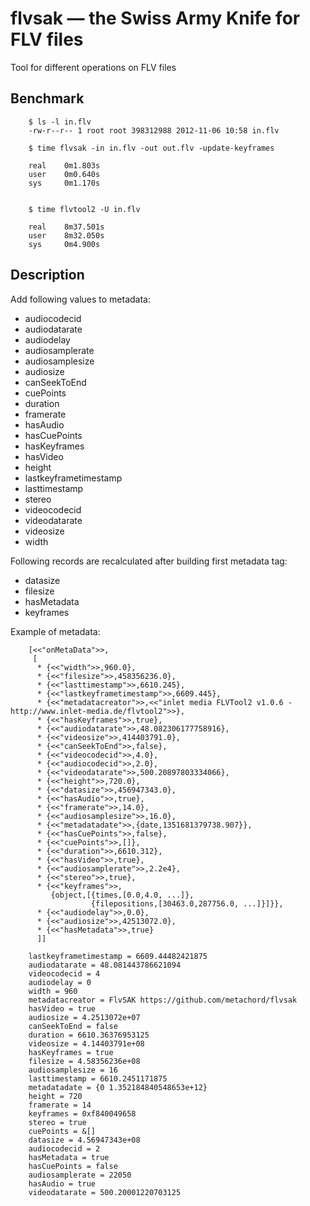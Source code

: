# flvsak — the Swiss Army Knife for FLV files #

Tool for different operations on FLV files


## Benchmark ##

```
    $ ls -l in.flv
    -rw-r--r-- 1 root root 398312988 2012-11-06 10:58 in.flv

    $ time flvsak -in in.flv -out out.flv -update-keyframes

    real    0m1.803s
    user    0m0.640s
    sys     0m1.170s


    $ time flvtool2 -U in.flv

    real    8m37.501s
    user    8m32.050s
    sys     0m4.900s
```

## Description ##

Add following values to metadata:

 * audiocodecid
 * audiodatarate
 * audiodelay
 * audiosamplerate
 * audiosamplesize
 * audiosize
 * canSeekToEnd
 * cuePoints
 * duration
 * framerate
 * hasAudio
 * hasCuePoints
 * hasKeyframes
 * hasVideo
 * height
 * lastkeyframetimestamp
 * lasttimestamp
 * stereo
 * videocodecid
 * videodatarate
 * videosize
 * width


Following records are recalculated after building first metadata tag:

 * datasize
 * filesize
 * hasMetadata
 * keyframes

Example of metadata:

```
    [<<"onMetaData">>,
     [
      * {<<"width">>,960.0},
      * {<<"filesize">>,458356236.0},
      * {<<"lasttimestamp">>,6610.245},
      * {<<"lastkeyframetimestamp">>,6609.445},
      * {<<"metadatacreator">>,<<"inlet media FLVTool2 v1.0.6 - http://www.inlet-media.de/flvtool2">>},
      * {<<"hasKeyframes">>,true},
      * {<<"audiodatarate">>,48.082306177758916},
      * {<<"videosize">>,414403791.0},
      * {<<"canSeekToEnd">>,false},
      * {<<"videocodecid">>,4.0},
      * {<<"audiocodecid">>,2.0},
      * {<<"videodatarate">>,500.20897803334066},
      * {<<"height">>,720.0},
      * {<<"datasize">>,456947343.0},
      * {<<"hasAudio">>,true},
      * {<<"framerate">>,14.0},
      * {<<"audiosamplesize">>,16.0},
      * {<<"metadatadate">>,{date,1351681379738.907}},
      * {<<"hasCuePoints">>,false},
      * {<<"cuePoints">>,[]},
      * {<<"duration">>,6610.312},
      * {<<"hasVideo">>,true},
      * {<<"audiosamplerate">>,2.2e4},
      * {<<"stereo">>,true},
      * {<<"keyframes">>,
         {object,[{times,[0.0,4.0, ...]},
                  {filepositions,[30463.0,287756.0, ...]}]}},
      * {<<"audiodelay">>,0.0},
      * {<<"audiosize">>,42513072.0},
      * {<<"hasMetadata">>,true}
      ]]
```


```
    lastkeyframetimestamp = 6609.44482421875
    audiodatarate = 48.081443786621094
    videocodecid = 4
    audiodelay = 0
    width = 960
    metadatacreator = FlvSAK https://github.com/metachord/flvsak
    hasVideo = true
    audiosize = 4.2513072e+07
    canSeekToEnd = false
    duration = 6610.36376953125
    videosize = 4.14403791e+08
    hasKeyframes = true
    filesize = 4.58356236e+08
    audiosamplesize = 16
    lasttimestamp = 6610.2451171875
    metadatadate = {0 1.352184840548653e+12}
    height = 720
    framerate = 14
    keyframes = 0xf840049658
    stereo = true
    cuePoints = &[]
    datasize = 4.56947343e+08
    audiocodecid = 2
    hasMetadata = true
    hasCuePoints = false
    audiosamplerate = 22050
    hasAudio = true
    videodatarate = 500.20001220703125

```
